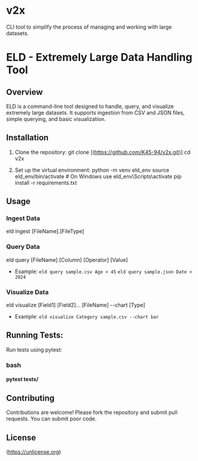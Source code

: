 # v2x
CLI tool to simplify the process of managing and working with large datasets.


# ELD - Extremely Large Data Handling Tool

## Overview

ELD is a command-line tool designed to handle, query, and visualize extremely large datasets. It supports ingestion from CSV and JSON files, simple querying, and basic visualization.

## Installation

1. Clone the repository:
git clone [(https://github.com/K45-94/v2x.git)]
cd v2x


2. Set up the virtual environment:
python -m venv eld_env
   source eld_env/bin/activate  # On Windows use eld_env\Scripts\activate
   pip install -r requirements.txt


## Usage

### Ingest Data
eld ingest [FileName].[FileType]


### Query Data
eld query [FileName] [Column] [Operator] [Value]
- Example: `eld query sample.csv Age > 45` `eld query sample.json Date > 2024`

### Visualize Data
eld visualize [Field1] [Field2]... [FileName] --chart [Type]
- Example: `eld visualize Category sample.csv --chart bar`

## Running Tests:
Run tests using pytest:
### bash
####    pytest tests/


## Contributing

Contributions are welcome! Please fork the repository and submit pull requests. You can submit poor code.
## License

(https://unlicense.org)

